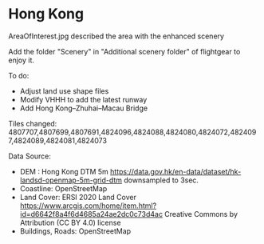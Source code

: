 # Hong Kong

AreaOfInterest.jpg described the area with the enhanced scenery

Add the folder "Scenery" in "Additional scenery folder" of flightgear to enjoy it.

To do:
- Adjust land use shape files
- Modify VHHH to add the latest runway
- Add Hong Kong–Zhuhai–Macau Bridge

Tiles changed:
4807707,4807699,4807691,4824096,4824088,4824080,4824072,4824097,4824089,4824081,4824073

Data Source:
- DEM : Hong Kong DTM 5m https://data.gov.hk/en-data/dataset/hk-landsd-openmap-5m-grid-dtm downsampled to 3sec.
- Coastline: OpenStreetMap
- Land Cover: ERSI 2020 Land Cover https://www.arcgis.com/home/item.html?id=d6642f8a4f6d4685a24ae2dc0c73d4ac Creative Commons by Attribution (CC BY 4.0) license
- Buildings, Roads: OpenStreetMap
